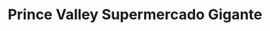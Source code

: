 ---
title: "Prince Valley Supermercado Gigante"
url: /detroit/prince-valley-supermercado-gigante/
shop: Supermarkt
---